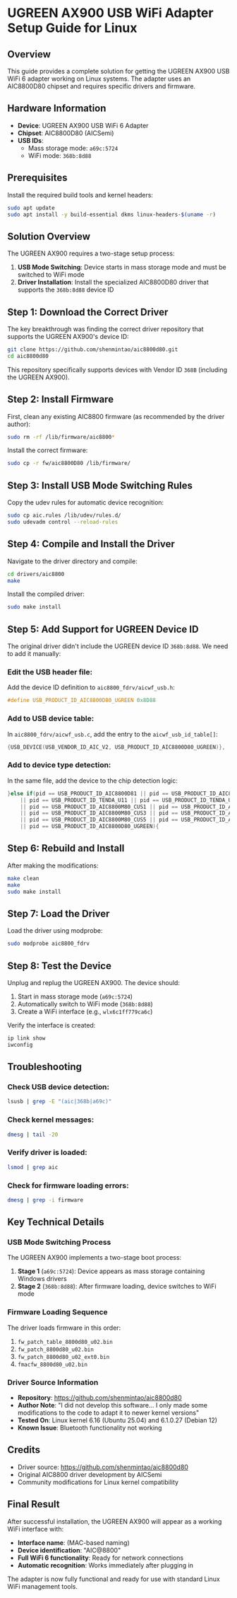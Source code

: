 # UGREEN AX900 USB WiFi Adapter Setup Guide for Linux

## Overview

This guide provides a complete solution for getting the UGREEN AX900 USB WiFi 6 adapter working on Linux systems. The adapter uses an AIC8800D80 chipset and requires specific drivers and firmware.

## Hardware Information

- **Device**: UGREEN AX900 USB WiFi 6 Adapter
- **Chipset**: AIC8800D80 (AICSemi)
- **USB IDs**: 
  - Mass storage mode: `a69c:5724`
  - WiFi mode: `368b:8d88`

## Prerequisites

Install the required build tools and kernel headers:

```bash
sudo apt update
sudo apt install -y build-essential dkms linux-headers-$(uname -r)
```

## Solution Overview

The UGREEN AX900 requires a two-stage setup process:

1. **USB Mode Switching**: Device starts in mass storage mode and must be switched to WiFi mode
2. **Driver Installation**: Install the specialized AIC8800D80 driver that supports the `368b:8d88` device ID

## Step 1: Download the Correct Driver

The key breakthrough was finding the correct driver repository that supports the UGREEN AX900's device ID:

```bash
git clone https://github.com/shenmintao/aic8800d80.git
cd aic8800d80
```

This repository specifically supports devices with Vendor ID `368B` (including the UGREEN AX900).

## Step 2: Install Firmware

First, clean any existing AIC8800 firmware (as recommended by the driver author):

```bash
sudo rm -rf /lib/firmware/aic8800*
```

Install the correct firmware:

```bash
sudo cp -r fw/aic8800D80 /lib/firmware/
```

## Step 3: Install USB Mode Switching Rules

Copy the udev rules for automatic device recognition:

```bash
sudo cp aic.rules /lib/udev/rules.d/
sudo udevadm control --reload-rules
```

## Step 4: Compile and Install the Driver

Navigate to the driver directory and compile:

```bash
cd drivers/aic8800
make
```

Install the compiled driver:

```bash
sudo make install
```

## Step 5: Add Support for UGREEN Device ID

The original driver didn't include the UGREEN device ID `368b:8d88`. We need to add it manually:

### Edit the USB header file:

Add the device ID definition to `aic8800_fdrv/aicwf_usb.h`:

```c
#define USB_PRODUCT_ID_AIC8800D80_UGREEN 0x8D88
```

### Add to USB device table:

In `aic8800_fdrv/aicwf_usb.c`, add the entry to the `aicwf_usb_id_table[]`:

```c
{USB_DEVICE(USB_VENDOR_ID_AIC_V2, USB_PRODUCT_ID_AIC8800D80_UGREEN)},
```

### Add to device type detection:

In the same file, add the device to the chip detection logic:

```c
}else if(pid == USB_PRODUCT_ID_AIC8800D81 || pid == USB_PRODUCT_ID_AIC8800D41
    || pid == USB_PRODUCT_ID_TENDA_U11 || pid == USB_PRODUCT_ID_TENDA_U11_PRO
    || pid == USB_PRODUCT_ID_AIC8800M80_CUS1 || pid == USB_PRODUCT_ID_AIC8800M80_CUS2
    || pid == USB_PRODUCT_ID_AIC8800M80_CUS3 || pid == USB_PRODUCT_ID_AIC8800M80_CUS4
    || pid == USB_PRODUCT_ID_AIC8800M80_CUS5 || pid == USB_PRODUCT_ID_AIC8800M80_CUS6
    || pid == USB_PRODUCT_ID_AIC8800D80_UGREEN){
```

## Step 6: Rebuild and Install

After making the modifications:

```bash
make clean
make
sudo make install
```

## Step 7: Load the Driver

Load the driver using modprobe:

```bash
sudo modprobe aic8800_fdrv
```

## Step 8: Test the Device

Unplug and replug the UGREEN AX900. The device should:

1. Start in mass storage mode (`a69c:5724`)
2. Automatically switch to WiFi mode (`368b:8d88`) 
3. Create a WiFi interface (e.g., `wlx6c1ff779ca6c`)

Verify the interface is created:

```bash
ip link show
iwconfig
```

## Troubleshooting

### Check USB device detection:
```bash
lsusb | grep -E "(aic|368b|a69c)"
```

### Check kernel messages:
```bash
dmesg | tail -20
```

### Verify driver is loaded:
```bash
lsmod | grep aic
```

### Check for firmware loading errors:
```bash
dmesg | grep -i firmware
```

## Key Technical Details

### USB Mode Switching Process

The UGREEN AX900 implements a two-stage boot process:

1. **Stage 1** (`a69c:5724`): Device appears as mass storage containing Windows drivers
2. **Stage 2** (`368b:8d88`): After firmware loading, device switches to WiFi mode

### Firmware Loading Sequence

The driver loads firmware in this order:
1. `fw_patch_table_8800d80_u02.bin`
2. `fw_patch_8800d80_u02.bin` 
3. `fw_patch_8800d80_u02_ext0.bin`
4. `fmacfw_8800d80_u02.bin`

### Driver Source Information

- **Repository**: https://github.com/shenmintao/aic8800d80
- **Author Note**: "I did not develop this software... I only made some modifications to the code to adapt it to newer kernel versions"
- **Tested On**: Linux kernel 6.16 (Ubuntu 25.04) and 6.1.0.27 (Debian 12)
- **Known Issue**: Bluetooth functionality not working

## Credits

- Driver source: https://github.com/shenmintao/aic8800d80
- Original AIC8800 driver development by AICSemi
- Community modifications for Linux kernel compatibility

## Final Result

After successful installation, the UGREEN AX900 will appear as a working WiFi interface with:

- **Interface name**: (MAC-based naming)
- **Device identification**: "AIC@8800"
- **Full WiFi 6 functionality**: Ready for network connections
- **Automatic recognition**: Works immediately after plugging in

The adapter is now fully functional and ready for use with standard Linux WiFi management tools.
